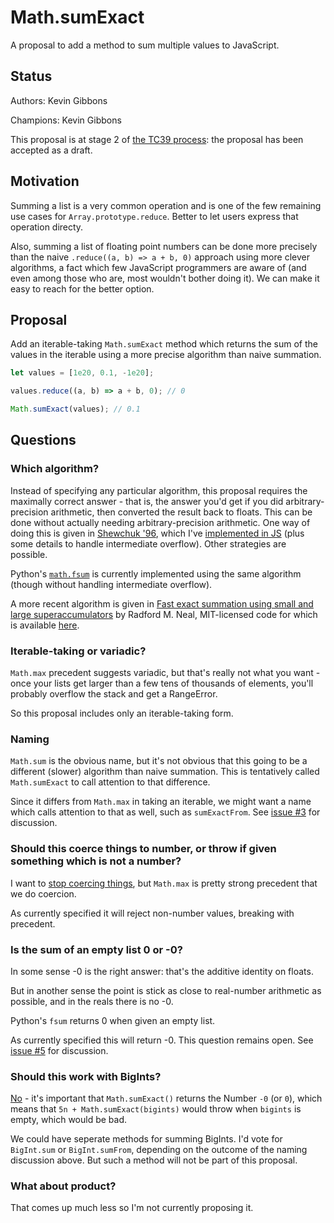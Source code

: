 # Math.sumExact

A proposal to add a method to sum multiple values to JavaScript.

## Status

Authors: Kevin Gibbons

Champions: Kevin Gibbons

This proposal is at stage 2 of [the TC39 process](https://tc39.es/process-document/): the proposal has been accepted as a draft.

## Motivation

Summing a list is a very common operation and is one of the few remaining use cases for `Array.prototype.reduce`. Better to let users express that operation directy.

Also, summing a list of floating point numbers can be done more precisely than the naive `.reduce((a, b) => a + b, 0)` approach using more clever algorithms, a fact which few JavaScript programmers are aware of (and even among those who are, most wouldn't bother doing it). We can make it easy to reach for the better option.

## Proposal

Add an iterable-taking `Math.sumExact` method which returns the sum of the values in the iterable using a more precise algorithm than naive summation.

```js
let values = [1e20, 0.1, -1e20];

values.reduce((a, b) => a + b, 0); // 0

Math.sumExact(values); // 0.1
````

## Questions

### Which algorithm?

Instead of specifying any particular algorithm, this proposal requires the maximally correct answer - that is, the answer you'd get if you did arbitrary-precision arithmetic, then converted the result back to floats. This can be done without actually needing arbitrary-precision arithmetic. One way of doing this is given in [Shewchuk '96](./Shewchuk-robust-arithmetic.pdf), which I've [implemented in JS](./polyfill/polyfill.mjs) (plus some details to handle intermediate overflow). Other strategies are possible.

Python's [`math.fsum`](https://docs.python.org/3/library/math.html#math.fsum) is currently implemented using the same algorithm (though without handling intermediate overflow).

A more recent algorithm is given in [Fast exact summation using small and large superaccumulators](https://arxiv.org/abs/1505.05571) by Radford M. Neal, MIT-licensed code for which is available [here](https://gitlab.com/radfordneal/xsum).

### Iterable-taking or variadic?

`Math.max` precedent suggests variadic, but that's really not what you want - once your lists get larger than a few tens of thousands of elements, you'll probably overflow the stack and get a RangeError.

So this proposal includes only an iterable-taking form.

### Naming

`Math.sum` is the obvious name, but it's not obvious that this going to be a different (slower) algorithm than naive summation. This is tentatively called `Math.sumExact` to call attention to that difference.

Since it differs from `Math.max` in taking an iterable, we might want a name which calls attention to that as well, such as `sumExactFrom`. See [issue #3](https://github.com/tc39/proposal-math-sum/issues/3) for discussion.

### Should this coerce things to number, or throw if given something which is not a number?

I want to [stop coercing things](https://github.com/tc39/how-we-work/pull/136), but `Math.max` is pretty strong precedent that we do coercion.

As currently specified it will reject non-number values, breaking with precedent.

### Is the sum of an empty list 0 or -0?

In some sense -0 is the right answer: that's the additive identity on floats.

But in another sense the point is stick as close to real-number arithmetic as possible, and in the reals there is no -0.

Python's `fsum` returns 0 when given an empty list.

As currently specified this will return -0. This question remains open. See [issue #5](https://github.com/tc39/proposal-math-sum/issues/5) for discussion.

### Should this work with BigInts?

[No](https://github.com/tc39/proposal-bigint-math/issues/23) - it's important that `Math.sumExact()` returns the Number `-0` (or `0`), which means that `5n + Math.sumExact(bigints)` would throw when `bigints` is empty, which would be bad.

We could have seperate methods for summing BigInts. I'd vote for `BigInt.sum` or `BigInt.sumFrom`, depending on the outcome of the naming discussion above. But such a method will not be part of this proposal.

### What about product?

That comes up much less so I'm not currently proposing it.

